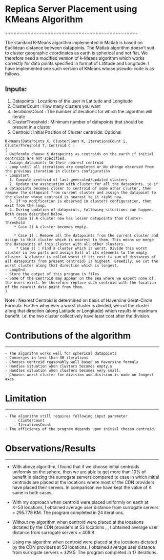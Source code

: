 # Replica Server Placement using KMeans Algorithm
===============================================

The standard K-Means algorithm implemented in Matlab is based on Euclidean distance between datapoints. The Matlab algorithm doesn't suit to cluster geographic coordinates as earth is spherical and not flat. We therefore need a modified version of k-Means algorithm which works correctly for data points specified in format of Latitude and Longitude. I have implemented one such version of KMeans whose pseudo-code is as follows. 
 
## Inputs: 
1. Datapoints        : Locations of the user in Latitude and Longitude
2. ClusterCount  	  : How many clusters you want 
3. IterationsCount   : The number of iterations for which the algorithm will iterate 
4. ClusterThreshold  : Minimum number of datapoints that should be present in a cluster 
5. Centroid  	      : Initial Position of Cluster centroids: Optional 
 
```
K-Means(DataPoints X, ClusterCount K, IterationsCount I, ClusterThreshold T, Centroid C )
{ 
- Uniformly choose K datapoints as centroids on the earth if initial centroids are not specified. 
- Assign datapoints to their nearest centroid
- Loop until all iterations are completed or No change observed from the previous iteration in clusters configuration
- LoopStart 
  1. Compute centroid of last generated/updated clusters 
  2. Update the association with cluster for all the datapoints. ie if a datapoints becomes closer to centroid of some other cluster, then remove the datapoint from current cluster and assign the datapoint to the cluster whose centroid is nearest to it right now. 
  3. If no modification is observed in clusters configuration, then exit from the loop. 
  4. During updation of datapoints, following situations can happen. Both cases described below.
    * Case 1) A cluster now has lesser datapoints than Cluster-Threshold
    * Case 2) A cluster becomes empty. 
		
    * Case 1) : Remove all the datapoints from the current cluster and assign to that cluster which is nearest to them. This means we merge the datapoints of this cluster with all other clusters. 
     * Case 2) : Find a cluster which is worst. Divide this worst cluster in two parts and assign half of its elements to the empty cluster. A cluster is called worst if its cost (= sum of distances of all datapoints from present centroid) is highest. Greedily, we cut the worst cluster along that direction which is longest. 
- LoopEnd	
- Store the output of this program in files 
- Some of the centroid may appear on the sea where we expect none of the users exist. We therefore replace such centroid with the location of the nearest data point from them. 
} 
``` 
Note : Nearest Centroid is determined on basis of Haversine Great-Circle Formula. Further whenever a worst cluster is divided, we cut the cluster along that direction (along Latitude or Longitude) which results in maximum benefit. i.e. the two cluster collectively have least cost after the division. 
 
# Contributions of the algorithm 
-------------------------------
	- The algorithm works well for spherical datapoints 
	- Converges in less than 30 iterations 
	- Chooses centroid reasonably well based on Haversine formula 
	- Handles situation when clusters becomes empty.s 
	- Handles situation when clusters becomes very small. 
	- Chooses worst cluster for division and division is made on longest axes. 

# Limitation  
-------------------------------
	- The algorithm still requires following input parameter  
		. ClusterCount 
		. IterationsCount 
	- The efficiency of the program depends upon initial chosen centroid. 

# Observations/Results
-------------------------------
- With above algorithm, I found that if we choose initial centroids uniformly on the sphere, then we are able to get more than 10% of benefit in placing the surrogate servers compared to case in which initial centroids are placed at the locations where most of the CDN providers have placed their servers. In comparison we have kept the value of K same in both cases. 
 
- With my approach when centroid were placed uniformly on earth at K=53 locations, I obtained average user distance from surrogate servers = 295.778 KM. The program completed in 24 iterations. 

- Without  my algorithm when centroid were placed at the locations dictated by the CDN providers at 53 locations , , I obtained average user distance from surrogate servers = 409.8 

- Using my algorithm when centroid were placed at the locations dictated by the CDN providers at 53 locations, I obtained average user distance from surrogate servers = 329.5. The program completed in 17 iterations. 
 
 
 
